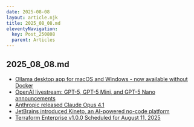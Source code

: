 ```yaml
---
date: 2025-08-08
layout: article.njk
title: 2025_08_08.md
eleventyNavigation:
  key: Post_250808
  parent: Articles
---
```

## 2025_08_08.md

- <a href="https://ollama.com/blog/new-app" target="_blank">Ollama desktop app for macOS and Windows - now available without Docker</a>
- <a href="https://www.youtube.com/live/0Uu_VJeVVfo" target="_blank">OpenAI livestream: GPT-5, GPT-5 Mini, and GPT-5 Nano announcements</a>
- <a href="https://www.anthropic.com/news/claude-opus-4-1" target="_blank">Anthropic released Claude Opus 4.1</a>
- <a href="https://kineto.dev" target="_blank">JetBrains introduced Kineto, an AI-powered no-code platform</a>
- <a href="https://developer.hashicorp.com/terraform/enterprise/releases" target="_blank">Terraform Enterprise v1.0.0 Scheduled for August 11, 2025</a>
